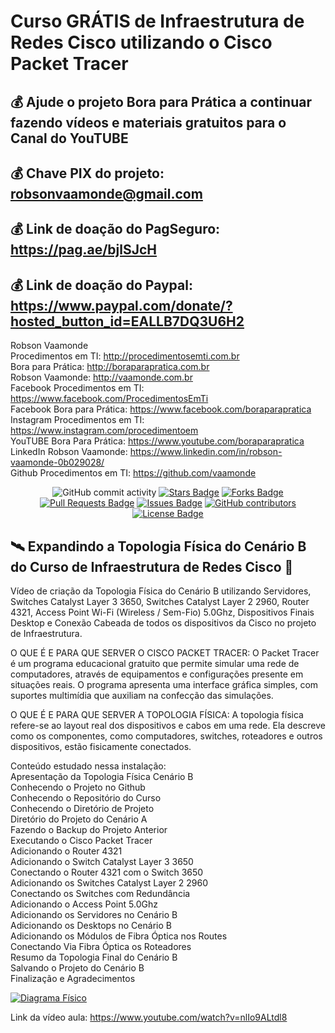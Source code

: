 # Curso GRÁTIS de Infraestrutura de Redes Cisco utilizando o Cisco Packet Tracer

## 💰 Ajude o projeto Bora para Prática a continuar fazendo vídeos e materiais gratuitos para o Canal do YouTUBE
## 💰 Chave PIX do projeto: robsonvaamonde@gmail.com
## 💰 Link de doação do PagSeguro: https://pag.ae/bjlSJcH
## 💰 Link de doação do Paypal: https://www.paypal.com/donate/?hosted_button_id=EALLB7DQ3U6H2

Robson Vaamonde<br>
Procedimentos em TI: http://procedimentosemti.com.br<br>
Bora para Prática: http://boraparapratica.com.br<br>
Robson Vaamonde: http://vaamonde.com.br<br>
Facebook Procedimentos em TI: https://www.facebook.com/ProcedimentosEmTi<br>
Facebook Bora para Prática: https://www.facebook.com/boraparapratica<br>
Instagram Procedimentos em TI: https://www.instagram.com/procedimentoem<br>
YouTUBE Bora Para Prática: https://www.youtube.com/boraparapratica<br>
LinkedIn Robson Vaamonde: https://www.linkedin.com/in/robson-vaamonde-0b029028/<br>
Github Procedimentos em TI: https://github.com/vaamonde<br>

<div align="center">
<img alt="GitHub commit activity" src="https://img.shields.io/github/commit-activity/y/vaamonde/infra-cisco?style=plastic">
<a href="https://github.com/vaamonde/infra-cisco/stargazers"><img src="https://img.shields.io/github/stars/vaamonde/infra-cisco" alt="Stars Badge"/></a>
<a href="https://github.com/vaamonde/infra-cisco/network/members"><img src="https://img.shields.io/github/forks/vaamonde/infra-cisco" alt="Forks Badge"/></a>
<a href="https://github.com/vaamonde/infra-cisco/pulls"><img src="https://img.shields.io/github/issues-pr/vaamonde/infra-cisco" alt="Pull Requests Badge"/></a>
<a href="https://github.com/vaamonde/infra-cisco/issues"><img src="https://img.shields.io/github/issues/vaamonde/infra-cisco" alt="Issues Badge"/></a>
<a href="https://github.com/vaamonde/infra-cisco/graphs/contributors"><img alt="GitHub contributors" src="https://img.shields.io/github/contributors/vaamonde/infra-cisco?color=2b9348"></a>
<a href="https://github.com/vaamonde/infra-cisco/blob/master/LICENSE"><img src="https://img.shields.io/github/license/vaamonde/infra-cisco?color=2b9348" alt="License Badge"/></a>
</div>

## **🛰️ Expandindo a Topologia Física do Cenário B do Curso de Infraestrutura de Redes Cisco 🚀**

Vídeo de criação da Topologia Física do Cenário B utilizando Servidores, Switches Catalyst Layer 3 3650, Switches Catalyst Layer 2 2960, Router 4321, Access Point Wi-Fi (Wireless / Sem-Fio) 5.0Ghz, Dispositivos Finais Desktop e Conexão Cabeada de todos os dispositivos da Cisco no projeto de Infraestrutura.

O QUE É E PARA QUE SERVER O CISCO PACKET TRACER: O Packet Tracer é um programa educacional gratuito que permite simular uma rede de computadores, através de equipamentos e configurações presente em situações reais. O programa apresenta uma interface gráfica simples, com suportes multimídia que auxiliam na confecção das simulações.

O QUE É E PARA QUE SERVER A TOPOLOGIA FÍSICA: A topologia física refere-se ao layout real dos dispositivos e cabos em uma rede. Ela descreve como os componentes, como computadores, switches, roteadores e outros dispositivos, estão fisicamente conectados.

Conteúdo estudado nessa instalação:<br>
Apresentação da Topologia Física Cenário B<br>
Conhecendo o Projeto no Github<br>
Conhecendo o Repositório do Curso<br>
Conhecendo o Diretório de Projeto<br>
Diretório do Projeto do Cenário A<br>
Fazendo o Backup do Projeto Anterior<br>
Executando o Cisco Packet Tracer<br>
Adicionando o Router 4321<br>
Adicionando o Switch Catalyst Layer 3 3650<br>
Conectando o Router 4321 com o Switch 3650<br>
Adicionando os Switches Catalyst Layer 2 2960<br>
Conectando os Switches com Redundância<br>
Adicionando o Access Point 5.0Ghz<br>
Adicionando os Servidores no Cenário B<br>
Adicionando os Desktops no Cenário B<br>
Adicionando os Módulos de Fibra Óptica nos Routes<br>
Conectando Via Fibra Óptica os Roteadores<br>
Resumo da Topologia Final do Cenário B<br>
Salvando o Projeto do Cenário B<br>
Finalização e Agradecimentos<br>

[![Diagrama Físico](http://img.youtube.com/vi/nlIo9ALtdl8/0.jpg)](https://www.youtube.com/watch?v=nlIo9ALtdl8 "Diagrama Físico")

Link da vídeo aula: https://www.youtube.com/watch?v=nlIo9ALtdl8